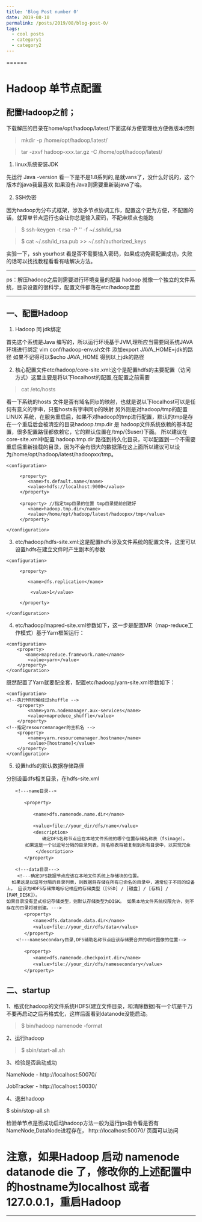 ```yaml
---
title: 'Blog Post number 0'
date: 2019-08-10
permalink: /posts/2019/08/blog-post-0/
tags:
  - cool posts
  - category1
  - category2
---
```


======
# Hadoop 单节点配置

## 配置Hadoop之前；
下载解压的目录在home/opt/hadoop/latest/下面这样方便管理也方便做版本控制

> mkdir -p /home/opt/hadoop/latest/

> tar -zxvf hadoop-xxx.tar.gz -C /home/opt/hadoop/latest/

1. linux系统安装JDK

先运行 Java -version
看一下是不是1.8系列的,是就vans了，没什么好说的，这个版本的java我最喜欢
如果没有Java则需要重新装java了哈。


2. SSH免密

因为hadoop为分布式框架，涉及多节点协调工作，配置这个更为方便，不配置的话，就算单节点运行也会让你总是输入密码，不配麻烦点也能跑

> $ ssh-keygen -t rsa -P '' -f ~/.ssh/id_rsa

> $ cat ~/.ssh/id_rsa.pub >> ~/.ssh/authorized_keys

实验一下，ssh yourhost 看是否不需要输入密码，如果成功免密配置成功，失败的话可以找找教程看看有啥解决方法。

----

ps：解压hadoop之后则需要进行环境变量的配置
hadoop 就像一个独立的文件系统，目录设置的很科学，配置文件都落在etc/hadoop里面

----

## 一、配置Hadoop

1. Hadoop 同 jdk绑定

首先这个系统是Java 编写的，所以运行环境基于JVM,理所应当需要同系统JAVA环境进行绑定 vim conf/hadoop-env.sh文件
添加export JAVA_HOME=jdk的路径
如果不记得可以$echo JAVA_HOME 得到以上jdk的路径

2. 核心配置文件etc/hadoop/core-site.xml:这个是配置hdfs的主要配置（访问方式）这里主要是将以下localhost的配置,在配置之前需要

  > cat /etc/hosts

 看一下系统的hosts 文件是否有域名同ip的映射，也就是说以下localhost可以是任何有意义的字串，只要hosts有字串同ip的映射
 另外则是对hadoop/tmp的配置
LINUX 系统，在服务重启后，如果不对hadoop的tmp进行配置，默认的tmp是存在一个重启后会被清空的目录hadoop.tmp.dir 是 hadoop文件系统依赖的基本配置，很多配置路径都依赖它，它的默认位置在/tmp/{$user}下面。
所以建议在core-site.xml中配置 hadoop.tmp.dir 路径到持久化目录，可以配置到一个不需要重启后重新挂载的目录，因为不会有很大的数据落在这上面所以建议可以设为/home/opt/hadoop/latest/hadoopxx/tmp。

```
<configuration>

     <property>
        <name>fs.default.name</name>
        <value>hdfs://localhost:9000</value>
     </property>

     <property> //指定tmp目录的位置 tmp目录提前创建好
        <name>hadoop.tmp.dir</name>
        <value>/home/opt/hadoop/latest/hadoopxx/tmp</value>
     </property>

</configuration>
```

3. etc/hadoop/hdfs-site.xml:这是配置hdfs涉及文件系统的配置文件，这里可以设置hdfs在建立文件时产生副本的参数

```
<configuration>

     <property>

        <name>dfs.replication</name>

         <value>1</value>

     </property>

</configuration>
```

4. etc/hadoop/mapred-site.xml参数如下，这一步是配置MR（map-reduce工作模式）基于Yarn框架运行：

```
<configuration>
    <property>
       <name>mapreduce.framework.name</name>
        <value>yarn</value>
    </property>
</configuration>
```

既然配置了Yarn就要配全套，配置etc/hadoop/yarn-site.xml参数如下：
```
<configuration>
<!--执行MR时候经过shuffle -->
    <property>
        <name>yarn.nodemanager.aux-services</name>
        <value>mapreduce_shuffle</value>
    </property>
<!--指定resourcemanager的主机名 -->
    <property>
        <name>yarn.resourcemanager.hostname</name>
        <value>[hostname]</value>
    </property>
</configuration>
```
5. 设置hdfs的默认数据存储路径

分别设置dfs相关目录，在hdfs-site.xml
```
　　<!---name目录-->

　　　　<property>

　　　　　　<name>dfs.namenode.name.dir</name>

　　　　　　<value>file://your_dir/dfs/name</value>
　　　　　　<description>
　　　　　　　　确定DFS名称节点应在本地文件系统的哪个位置存储名称表（fsimage）。
       如果这是一个以逗号分隔的目录列表，则名称表将被复制到所有目录中，以实现冗余
　　　　　　 </description>
　　　　</property>

　　<!---data目录--->
    <!---确定DFS数据节点应该在本地文件系统上存储块的位置。
  如果这是以逗号分隔的目录列表，则数据将存储在所有已命名的目录中，通常位于不同的设备上。 应该为HDFS存储策略标记相应的存储类型（[SSD] / [磁盘] / [存档] / [RAM_DISK]）。
如果目录没有显式标记存储类型，则默认存储类型为DISK。 如果本地文件系统权限允许，则不存在的目录将被创建。--->
　　　　<property>
　　　　　　<name>dfs.datanode.data.dir</name>
　　　　　　<value>file://your_dir/dfs/data</value>
　　　　</property>
　  <!---namesecondary目录,DFS辅助名称节点应该存储要合并的临时图像的位置-->

　　　　<property>
　　　　　　<name>dfs.namenode.checkpoint.dir</name>
　　　　　　<value>file://your_dir/dfs/namesecondary</value>
　　　　</property>
```

## 二、startup

1、格式化hadoop的文件系统HDFS(建立文件目录，和清除数据)有一个坑是千万不要再启动之后再格式化，这样后面看到datanode没能启动。

> $ bin/hadoop namenode -format

2、运行hadoop

> $ sbin/start-all.sh

3、检验是否启动成功

NameNode - http://localhost:50070/

JobTracker - http://localhost:50030/

4、退出hadoop

$ sbin/stop-all.sh

检验单节点是否成功启动hadoop方法一般为运行jps指令看是否有NameNode,DataNode进程存在， http://localhost:50070/ 页面可以访问

注意，如果Hadoop 启动 namenode datanode die 了，修改你的上述配置中的hostname为localhost 或者127.0.0.1，重启Hadoop
======


------